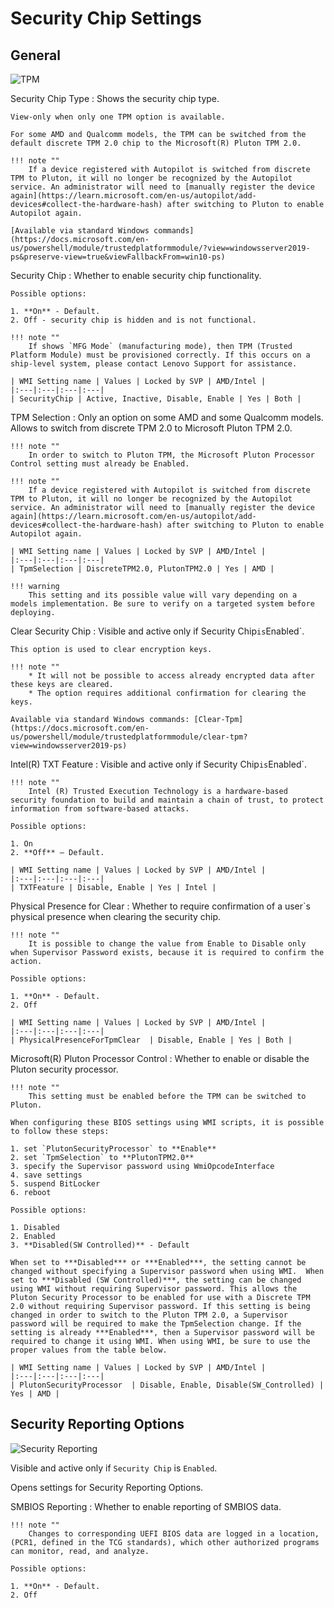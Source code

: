 # Security Chip Settings

## General

![TPM](https://cdrt.github.io/mk_docs/ref/bios/settings/thinkpad/img/tp_securitychip.png)

Security Chip Type
:  Shows the security chip type.

    View-only when only one TPM option is available.

    For some AMD and Qualcomm models, the TPM can be switched from the default discrete TPM 2.0 chip to the Microsoft(R) Pluton TPM 2.0.

    !!! note ""
        If a device registered with Autopilot is switched from discrete TPM to Pluton, it will no longer be recognized by the Autopilot service. An administrator will need to [manually register the device again](https://learn.microsoft.com/en-us/autopilot/add-devices#collect-the-hardware-hash) after switching to Pluton to enable Autopilot again.

    [Available via standard Windows commands](https://docs.microsoft.com/en-us/powershell/module/trustedplatformmodule/?view=windowsserver2019-ps&preserve-view=true&viewFallbackFrom=win10-ps)

Security Chip
:  Whether to enable security chip functionality.

    Possible options:

    1. **On** - Default.
    2. Off - security chip is hidden and is not functional.

    !!! note ""
        If shows `MFG Mode` (manufacturing mode), then TPM (Trusted Platform Module) must be provisioned correctly. If this occurs on a ship-level system, please contact Lenovo Support for assistance.

    | WMI Setting name | Values | Locked by SVP | AMD/Intel |
    |:---|:---|:---|:---|
    | SecurityChip | Active, Inactive, Disable, Enable | Yes | Both |

TPM Selection
:  Only an option on some AMD and some Qualcomm models. Allows to switch from discrete TPM 2.0 to Microsoft Pluton TPM 2.0.

    !!! note ""
        In order to switch to Pluton TPM, the Microsoft Pluton Processor Control setting must already be Enabled.

    !!! note ""
        If a device registered with Autopilot is switched from discrete TPM to Pluton, it will no longer be recognized by the Autopilot service. An administrator will need to [manually register the device again](https://learn.microsoft.com/en-us/autopilot/add-devices#collect-the-hardware-hash) after switching to Pluton to enable Autopilot again.

    | WMI Setting name | Values | Locked by SVP | AMD/Intel |
    |:---|:---|:---|:---|
    | TpmSelection | DiscreteTPM2.0, PlutonTPM2.0 | Yes | AMD |

    !!! warning
        This setting and its possible value will vary depending on a models implementation. Be sure to verify on a targeted system before deploying.

Clear Security Chip
:  Visible and active only if Security Chip` is `Enabled`.

    This option is used to clear encryption keys.

    !!! note ""
        * It will not be possible to access already encrypted data after these keys are cleared.
        * The option requires additional confirmation for clearing the keys.

    Available via standard Windows commands: [Clear-Tpm](https://docs.microsoft.com/en-us/powershell/module/trustedplatformmodule/clear-tpm?view=windowsserver2019-ps)

Intel(R) TXT Feature
:  Visible and active only if Security Chip` is `Enabled`.

    !!! note ""
        Intel (R) Trusted Execution Technology is a hardware-based security foundation to build and maintain a chain of trust, to protect information from software-based attacks.

    Possible options:

    1. On
    2. **Off** – Default.

    | WMI Setting name | Values | Locked by SVP | AMD/Intel |
    |:---|:---|:---|:---|
    | TXTFeature | Disable, Enable | Yes | Intel |

Physical Presence for Clear
:  Whether to require confirmation of a user`s physical presence when clearing the security chip.

    !!! note ""
        It is possible to change the value from Enable to Disable only when Supervisor Password exists, because it is required to confirm the action.

    Possible options:

    1. **On** - Default.
    2. Off

    | WMI Setting name | Values | Locked by SVP | AMD/Intel |
    |:---|:---|:---|:---|
    | PhysicalPresenceForTpmClear  | Disable, Enable | Yes | Both |

Microsoft(R) Pluton Processor Control
:  Whether to enable or disable the Pluton security processor.

    !!! note ""
        This setting must be enabled before the TPM can be switched to Pluton.

    When configuring these BIOS settings using WMI scripts, it is possible to follow these steps:

    1. set `PlutonSecurityProcessor` to **Enable**
    2. set `TpmSelection` to **PlutonTPM2.0**
    3. specify the Supervisor password using WmiOpcodeInterface
    4. save settings
    5. suspend BitLocker
    6. reboot

    Possible options:

    1. Disabled
    2. Enabled
    3. **Disabled(SW Controlled)** - Default

    When set to ***Disabled*** or ***Enabled***, the setting cannot be changed without specifying a Supervisor password when using WMI.  When set to ***Disabled (SW Controlled)***, the setting can be changed using WMI without requiring Supervisor password. This allows the Pluton Security Processor to be enabled for use with a Discrete TPM 2.0 without requiring Supervisor password. If this setting is being changed in order to switch to the Pluton TPM 2.0, a Supervisor password will be required to make the TpmSelection change. If the setting is already ***Enabled***, then a Supervisor password will be required to change it using WMI. When using WMI, be sure to use the proper values from the table below.

    | WMI Setting name | Values | Locked by SVP | AMD/Intel |
    |:---|:---|:---|:---|
    | PlutonSecurityProcessor  | Disable, Enable, Disable(SW_Controlled) | Yes | AMD |

## Security Reporting Options

![Security Reporting](https://cdrt.github.io/mk_docs/ref/bios/settings/thinkpad/img/tp_securityreportingoptions.png)

Visible and active only if `Security Chip` is `Enabled`.

Opens settings for Security Reporting Options.

SMBIOS Reporting
:  Whether to enable reporting of SMBIOS data.

    !!! note ""
        Changes to corresponding UEFI BIOS data are logged in a location, (PCR1, defined in the TCG standards), which other authorized programs can monitor, read, and analyze. 

    Possible options:

    1. **On** - Default.
    2. Off
